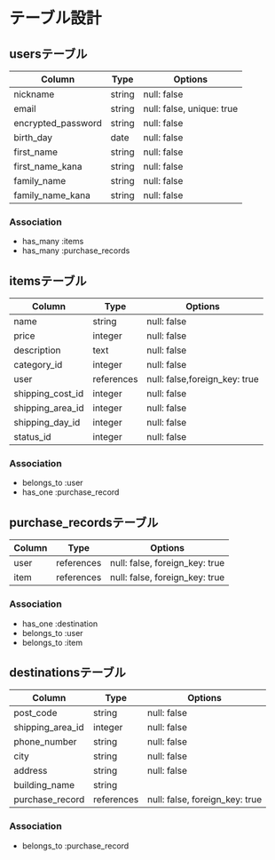 # テーブル設計

## usersテーブル

| Column            | Type   | Options                   |
| ----------------  | ------ | ------------------------- |
| nickname          | string | null: false               |
| email             | string | null: false, unique: true |
| encrypted_password| string | null: false               |
| birth_day         | date   | null: false               |
| first_name        | string | null: false               |
| first_name_kana   | string | null: false               |
| family_name       | string | null: false               |
| family_name_kana  | string | null: false               |

### Association
- has_many :items
- has_many :purchase_records


## itemsテーブル

| Column            | Type       | Options                           |
| --------------    | ---------- | --------------------------------- |
| name              | string     | null: false                       |
| price             | integer    | null: false                       |
| description       | text       | null: false                       |
| category_id       | integer    | null: false                       |
| user              | references | null: false,foreign_key: true     | 
| shipping_cost_id  | integer    | null: false                       |
| shipping_area_id  | integer    | null: false                       |
| shipping_day_id   | integer    | null: false                       |
| status_id         | integer    | null: false                       |

### Association
- belongs_to :user
- has_one    :purchase_record

## purchase_recordsテーブル

| Column    |    Type    | Options                        |
| --------- | ---------- | ------------------------------ |
| user      | references | null: false, foreign_key: true |
| item      | references | null: false, foreign_key: true |

### Association
- has_one    :destination
- belongs_to :user
- belongs_to :item


## destinationsテーブル

| Column             | Type       | Options                        |
| ------------       | ---------- | ------------------------------ |
| post_code          | string     | null: false                    |
| shipping_area_id   | integer    | null: false                    |
| phone_number       | string     | null: false                    |
| city               | string     | null: false                    |
| address            | string     | null: false                    | 
| building_name      | string     |                                |
| purchase_record    | references | null: false, foreign_key: true |

### Association
- belongs_to :purchase_record
